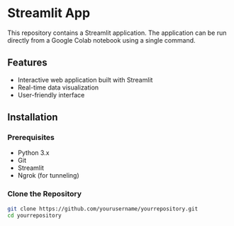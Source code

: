 # Streamlit App

This repository contains a Streamlit application. The application can be run directly from a Google Colab notebook using a single command.

## Features

- Interactive web application built with Streamlit
- Real-time data visualization
- User-friendly interface

## Installation

### Prerequisites

- Python 3.x
- Git
- Streamlit
- Ngrok (for tunneling)

### Clone the Repository

```bash
git clone https://github.com/yourusername/yourrepository.git
cd yourrepository
